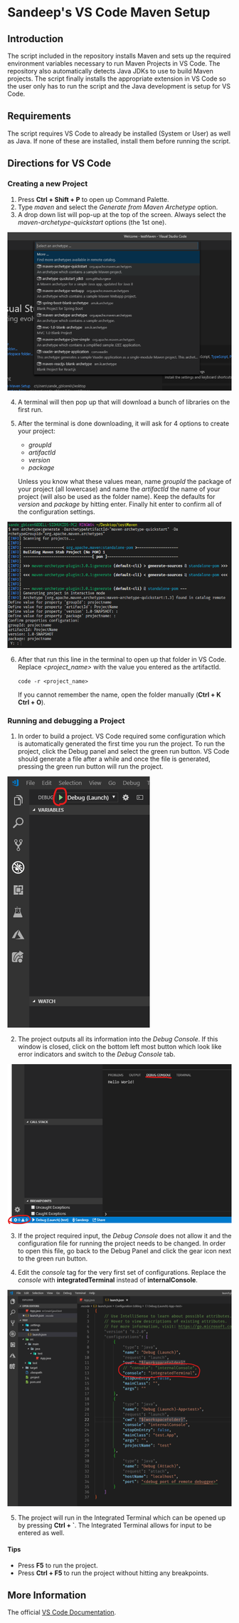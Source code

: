# Sandeep's VS Code Maven Setup

## Introduction

The script included in the repository installs Maven and
sets up the required environment variables necessary to run
Maven Projects in VS Code. The repository also
automatically detects Java JDKs to use to build Maven
projects. The script finally installs the appropriate
extension in VS Code so the user only has to run the script
and the Java development is setup for VS Code.

## Requirements

The script requires VS Code to already be installed (System
or User) as well as Java. If none of these are installed,
install them before running the script.

## Directions for VS Code

### Creating a new Project

1. Press **Ctrl + Shift + P** to open up Command Palette.
2. Type *maven* and select the *Generate from Maven*
   *Archetype* option.
3. A drop down list will pop-up at the top of the screen.
   Always select the *maven-archetype-quickstart* options
   (the 1st one).

![Step 3 to generate new project](https://github.com/SunnySoldier357/VSCode-Setup/blob/master/Images/step3.PNG)

4. A terminal will then pop up that will download a bunch
   of libraries on the first run.

5. After the terminal is done downloading, it will ask for
   4 options to create your project:

   * *groupId*
   * *artifactId*
   * *version*
   * *package*
   
   Unless you know what these values mean, name
   *groupId* the package of your project (all
   lowercase) and name the *artifactId* the name
   of your project (will also be used as the
   folder name). Keep the defaults for *version*
   and *package* by hitting enter. Finally hit
   enter to confirm all of the configuration settings.

![Step 5 to generate new project](https://github.com/SunnySoldier357/VSCode-Setup/blob/master/Images/step5.PNG)

6. After that run this line in the terminal to open up that
   folder in VS Code. Replace *<project_name>* with the value
   you entered as the artifactId.
   
   `code -r <project_name>`

   If you cannot remember the name, open the folder
   manually (**Ctrl + K Ctrl + O**).

### Running and debugging a Project

1. In order to build a project. VS Code required some
   configuration which is automatically generated the first
   time you run the project. To run the project, click the
   Debug panel and select the green run button. VS Code
   should generate a file after a while and once the file
   is generated, pressing the green run button will run the
   project.

![Step 1 to run new project](https://github.com/SunnySoldier357/VSCode-Setup/blob/master/Images/debug.PNG)

2. The project outputs all its information into the *Debug*
   *Console*. If this window is closed, click on the bottom
   left most button which look like error indicators and
   switch to the *Debug Console* tab.

![Step 2 to run new project](https://github.com/SunnySoldier357/VSCode-Setup/blob/master/Images/debug2.PNG)

3. If the project required input, the *Debug Console* does
   not allow it and the configuration file for running the
   project needs to be changed. In order to open this file,
   go back to the Debug Panel and click the gear icon next
   to the green run button.

4. Edit the *console* tag for the very first set of
   configurations. Replace the *console* with
   **integratedTerminal** instead of **internalConsole**.

![Step 4 to run new project](https://github.com/SunnySoldier357/VSCode-Setup/blob/master/Images/debug4.PNG)

5. The project will run in the Integrated Terminal which can
   be opened up by pressing **Ctrl + `**. The Integrated
   Terminal allows for input to be entered as well.

#### Tips

* Press **F5** to run the project.
* Press **Ctrl + F5** to run the project without hitting
    any breakpoints.

## More Information

The official [VS Code Documentation](https://code.visualstudio.com/docs).
